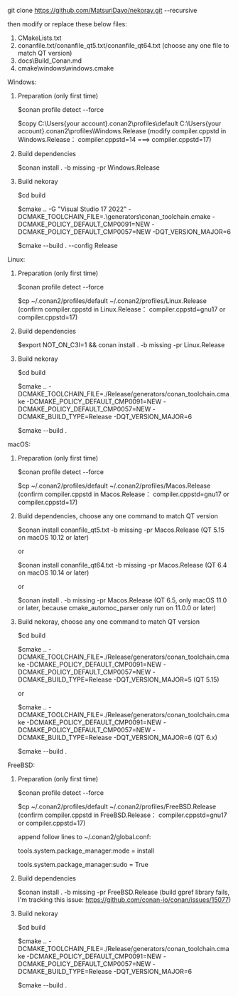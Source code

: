 git clone https://github.com/MatsuriDayo/nekoray.git --recursive

then modify or replace these below files:
1. CMakeLists.txt
2. conanfile.txt/conanfile_qt5.txt/conanfile_qt64.txt (choose any one file to match QT version)
3. docs\Build_Conan.md
4. cmake\windows\windows.cmake

Windows:
1. Preparation (only first time)

   $conan profile detect --force

   $copy C:\Users\{your account}\.conan2\profiles\default C:\Users\{your account}\.conan2\profiles\Windows.Release (modify compiler.cppstd in Windows.Release： compiler.cppstd=14 ===> compiler.cppstd=17)
2. Build dependencies

   $conan install . -b missing -pr Windows.Release
3. Build nekoray

   $cd build

   $cmake .. -G "Visual Studio 17 2022" -DCMAKE_TOOLCHAIN_FILE=.\generators\conan_toolchain.cmake -DCMAKE_POLICY_DEFAULT_CMP0091=NEW -DCMAKE_POLICY_DEFAULT_CMP0057=NEW -DQT_VERSION_MAJOR=6

   $cmake --build . --config Release

Linux:
1. Preparation (only first time)

   $conan profile detect --force

   $cp ~/.conan2/profiles/default ~/.conan2/profiles/Linux.Release (confirm compiler.cppstd in Linux.Release： compiler.cppstd=gnu17 or compiler.cppstd=17)
2. Build dependencies

   $export NOT_ON_C3I=1 && conan install . -b missing -pr Linux.Release
3. Build nekoray

   $cd build

   $cmake .. -DCMAKE_TOOLCHAIN_FILE=./Release/generators/conan_toolchain.cmake -DCMAKE_POLICY_DEFAULT_CMP0091=NEW -DCMAKE_POLICY_DEFAULT_CMP0057=NEW -DCMAKE_BUILD_TYPE=Release -DQT_VERSION_MAJOR=6

   $cmake --build .

macOS:
1. Preparation (only first time)

   $conan profile detect --force

   $cp ~/.conan2/profiles/default ~/.conan2/profiles/Macos.Release (confirm compiler.cppstd in Macos.Release： compiler.cppstd=gnu17 or compiler.cppstd=17)
2. Build dependencies, choose any one command to match QT version

   $conan install conanfile_qt5.txt -b missing -pr Macos.Release (QT 5.15 on macOS 10.12 or later)

   or

   $conan install conanfile_qt64.txt -b missing -pr Macos.Release (QT 6.4 on macOS 10.14 or later)

   or

   $conan install . -b missing -pr Macos.Release (QT 6.5, only macOS 11.0 or later, because cmake_automoc_parser only run on 11.0.0 or later)
3. Build nekoray, choose any one command to match QT version

   $cd build

   $cmake .. -DCMAKE_TOOLCHAIN_FILE=./Release/generators/conan_toolchain.cmake -DCMAKE_POLICY_DEFAULT_CMP0091=NEW -DCMAKE_POLICY_DEFAULT_CMP0057=NEW -DCMAKE_BUILD_TYPE=Release -DQT_VERSION_MAJOR=5 (QT 5.15)

   or

   $cmake .. -DCMAKE_TOOLCHAIN_FILE=./Release/generators/conan_toolchain.cmake -DCMAKE_POLICY_DEFAULT_CMP0091=NEW -DCMAKE_POLICY_DEFAULT_CMP0057=NEW -DCMAKE_BUILD_TYPE=Release -DQT_VERSION_MAJOR=6 (QT 6.x)

   $cmake --build .

FreeBSD:
1. Preparation (only first time)

   $conan profile detect --force
   
   $cp ~/.conan2/profiles/default ~/.conan2/profiles/FreeBSD.Release (confirm compiler.cppstd in FreeBSD.Release： compiler.cppstd=gnu17 or compiler.cppstd=17)

   append follow lines to ~/.conan2/global.conf:
   
     tools.system.package_manager:mode = install

     tools.system.package_manager:sudo = True
2. Build dependencies

   $conan install . -b missing -pr FreeBSD.Release (build gpref library fails, I'm tracking this issue: https://github.com/conan-io/conan/issues/15077)
3. Build nekoray

   $cd build

   $cmake .. -DCMAKE_TOOLCHAIN_FILE=./Release/generators/conan_toolchain.cmake -DCMAKE_POLICY_DEFAULT_CMP0091=NEW -DCMAKE_POLICY_DEFAULT_CMP0057=NEW -DCMAKE_BUILD_TYPE=Release -DQT_VERSION_MAJOR=6

   $cmake --build .
